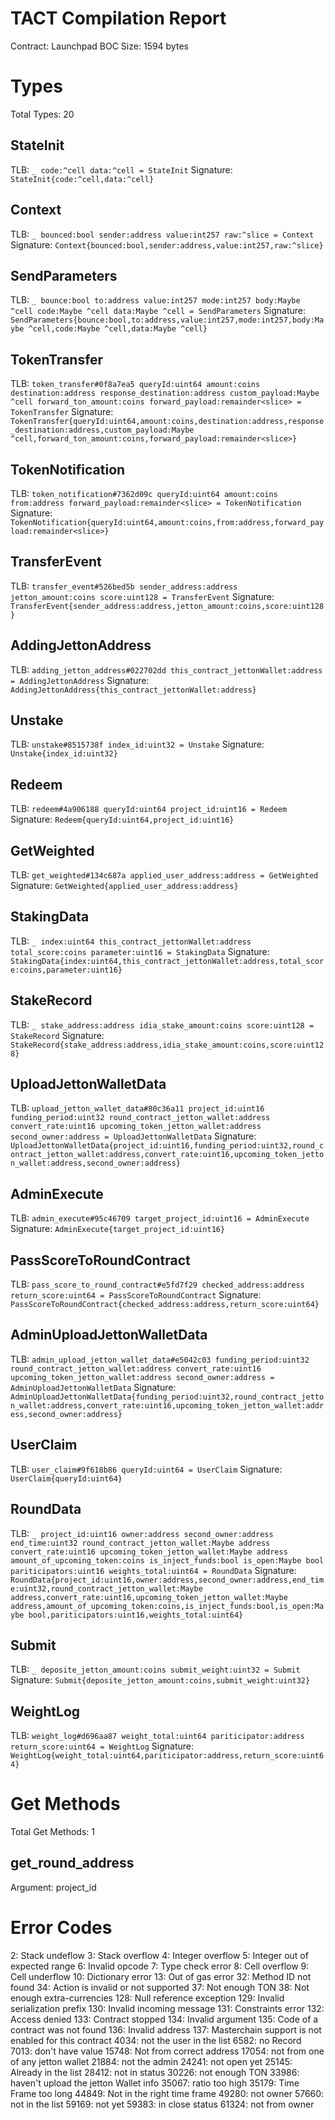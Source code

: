# TACT Compilation Report
Contract: Launchpad
BOC Size: 1594 bytes

# Types
Total Types: 20

## StateInit
TLB: `_ code:^cell data:^cell = StateInit`
Signature: `StateInit{code:^cell,data:^cell}`

## Context
TLB: `_ bounced:bool sender:address value:int257 raw:^slice = Context`
Signature: `Context{bounced:bool,sender:address,value:int257,raw:^slice}`

## SendParameters
TLB: `_ bounce:bool to:address value:int257 mode:int257 body:Maybe ^cell code:Maybe ^cell data:Maybe ^cell = SendParameters`
Signature: `SendParameters{bounce:bool,to:address,value:int257,mode:int257,body:Maybe ^cell,code:Maybe ^cell,data:Maybe ^cell}`

## TokenTransfer
TLB: `token_transfer#0f8a7ea5 queryId:uint64 amount:coins destination:address response_destination:address custom_payload:Maybe ^cell forward_ton_amount:coins forward_payload:remainder<slice> = TokenTransfer`
Signature: `TokenTransfer{queryId:uint64,amount:coins,destination:address,response_destination:address,custom_payload:Maybe ^cell,forward_ton_amount:coins,forward_payload:remainder<slice>}`

## TokenNotification
TLB: `token_notification#7362d09c queryId:uint64 amount:coins from:address forward_payload:remainder<slice> = TokenNotification`
Signature: `TokenNotification{queryId:uint64,amount:coins,from:address,forward_payload:remainder<slice>}`

## TransferEvent
TLB: `transfer_event#526bed5b sender_address:address jetton_amount:coins score:uint128 = TransferEvent`
Signature: `TransferEvent{sender_address:address,jetton_amount:coins,score:uint128}`

## AddingJettonAddress
TLB: `adding_jetton_address#022702dd this_contract_jettonWallet:address = AddingJettonAddress`
Signature: `AddingJettonAddress{this_contract_jettonWallet:address}`

## Unstake
TLB: `unstake#8515738f index_id:uint32 = Unstake`
Signature: `Unstake{index_id:uint32}`

## Redeem
TLB: `redeem#4a906188 queryId:uint64 project_id:uint16 = Redeem`
Signature: `Redeem{queryId:uint64,project_id:uint16}`

## GetWeighted
TLB: `get_weighted#134c687a applied_user_address:address = GetWeighted`
Signature: `GetWeighted{applied_user_address:address}`

## StakingData
TLB: `_ index:uint64 this_contract_jettonWallet:address total_score:coins parameter:uint16 = StakingData`
Signature: `StakingData{index:uint64,this_contract_jettonWallet:address,total_score:coins,parameter:uint16}`

## StakeRecord
TLB: `_ stake_address:address idia_stake_amount:coins score:uint128 = StakeRecord`
Signature: `StakeRecord{stake_address:address,idia_stake_amount:coins,score:uint128}`

## UploadJettonWalletData
TLB: `upload_jetton_wallet_data#80c36a11 project_id:uint16 funding_period:uint32 round_contract_jetton_wallet:address convert_rate:uint16 upcoming_token_jetton_wallet:address second_owner:address = UploadJettonWalletData`
Signature: `UploadJettonWalletData{project_id:uint16,funding_period:uint32,round_contract_jetton_wallet:address,convert_rate:uint16,upcoming_token_jetton_wallet:address,second_owner:address}`

## AdminExecute
TLB: `admin_execute#95c46709 target_project_id:uint16 = AdminExecute`
Signature: `AdminExecute{target_project_id:uint16}`

## PassScoreToRoundContract
TLB: `pass_score_to_round_contract#e5fd7f29 checked_address:address return_score:uint64 = PassScoreToRoundContract`
Signature: `PassScoreToRoundContract{checked_address:address,return_score:uint64}`

## AdminUploadJettonWalletData
TLB: `admin_upload_jetton_wallet_data#e5042c03 funding_period:uint32 round_contract_jetton_wallet:address convert_rate:uint16 upcoming_token_jetton_wallet:address second_owner:address = AdminUploadJettonWalletData`
Signature: `AdminUploadJettonWalletData{funding_period:uint32,round_contract_jetton_wallet:address,convert_rate:uint16,upcoming_token_jetton_wallet:address,second_owner:address}`

## UserClaim
TLB: `user_claim#9f618b86 queryId:uint64 = UserClaim`
Signature: `UserClaim{queryId:uint64}`

## RoundData
TLB: `_ project_id:uint16 owner:address second_owner:address end_time:uint32 round_contract_jetton_wallet:Maybe address convert_rate:uint16 upcoming_token_jetton_wallet:Maybe address amount_of_upcoming_token:coins is_inject_funds:bool is_open:Maybe bool pariticipators:uint16 weights_total:uint64 = RoundData`
Signature: `RoundData{project_id:uint16,owner:address,second_owner:address,end_time:uint32,round_contract_jetton_wallet:Maybe address,convert_rate:uint16,upcoming_token_jetton_wallet:Maybe address,amount_of_upcoming_token:coins,is_inject_funds:bool,is_open:Maybe bool,pariticipators:uint16,weights_total:uint64}`

## Submit
TLB: `_ deposite_jetton_amount:coins submit_weight:uint32 = Submit`
Signature: `Submit{deposite_jetton_amount:coins,submit_weight:uint32}`

## WeightLog
TLB: `weight_log#d696aa87 weight_total:uint64 pariticipator:address return_score:uint64 = WeightLog`
Signature: `WeightLog{weight_total:uint64,pariticipator:address,return_score:uint64}`

# Get Methods
Total Get Methods: 1

## get_round_address
Argument: project_id

# Error Codes
2: Stack undeflow
3: Stack overflow
4: Integer overflow
5: Integer out of expected range
6: Invalid opcode
7: Type check error
8: Cell overflow
9: Cell underflow
10: Dictionary error
13: Out of gas error
32: Method ID not found
34: Action is invalid or not supported
37: Not enough TON
38: Not enough extra-currencies
128: Null reference exception
129: Invalid serialization prefix
130: Invalid incoming message
131: Constraints error
132: Access denied
133: Contract stopped
134: Invalid argument
135: Code of a contract was not found
136: Invalid address
137: Masterchain support is not enabled for this contract
4034: not the user in the list
6582: no Record
7013: don't have value
15748: Not from correct address
17054: not from one of any jetton wallet
21884: not the admin
24241: not open yet
25145: Already in the list
28412: not in status
30226: not enough TON
33986: haven't upload the jetton Wallet info
35067: ratio too high
35179: Time Frame too long
44849: Not in the right time frame
49280: not owner
57660: not in the list
59169: not yet
59383: in close status
61324: not from owner